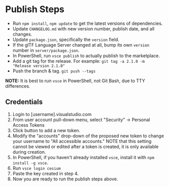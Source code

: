 # Publish Steps

* Run `npm install`, `npm update` to get the latest versions of dependencies.
* Update `CHANGELOG.md` with new version number, publish date, and all changes.
* Update `package.json`, specifically the `version` field.
* If the glTF Language Server changed at all, bump its own `version` number in `server/package.json`.
* In PowerShell, run `vsce publish` to actually publish to the marketplace.
* Add a git tag for the release.  For example: `git tag -a 2.1.0 -m "Release version 2.1.0"`
* Push the branch & tag. `git push --tags`

**NOTE:** It is best to run `vsce` in PowerShell, not Git Bash, due to TTY differences.

## Credentials

1. Login to [username].visualstudio.com
2. From user account pull-down menu, select "Security" -> Personal Access Tokens
3. Click button to add a new token.
4. Modify the "accounts" drop-down of the proposed new token to change your username to "All accessible accounts."  NOTE that this setting cannot be viewed or edited after a token is created, it is only available during creation.
5. In PowerShell, if you haven't already installed `vsce`, install it with `npm install -g vsce`.
6. Run `vsce login cesium`
7. Paste the key created in step 4.
8. Now you are ready to run the publish steps above.
